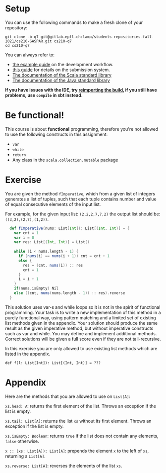 # Setup

You can use the following commands to make a fresh clone of your repository:

```
git clone -b q7 git@gitlab.epfl.ch:lamp/students-repositories-fall-2021/cs210-GASPAR.git cs210-q7
cd cs210-q7
```

You can always refer to:
  * [the example guide](https://gitlab.epfl.ch/lamp/cs210/blob/master/labs/example-lab.md) on the development workflow.
  * [this guide](https://gitlab.epfl.ch/lamp/cs210/blob/master/labs/grading-and-submission.md) for details on the submission system.
  * [The documentation of the Scala standard library](https://www.scala-lang.org/files/archive/api/2.13.3)
  * [The documentation of the Java standard
    library](https://docs.oracle.com/en/java/javase/15/docs/api/index.html)

**If you have issues with the IDE, try [reimporting the build](https://gitlab.epfl.ch/lamp/cs210/-/blob/master/labs/example-lab.md#ide-features-like-type-on-hover-or-go-to-definition-do-not-work), if you still have problems, use `compile` in sbt instead.**

# Be functional!

This course is about **functional** programming, therefore you're not allowed to use the following
constructs in this assignment:
- `var`
- `while`
- `return`
- Any class in the `scala.collection.mutable` package

# Exercise

You are given the method `fImperative`, which from a given list of integers generates a list of tuples, such that each tuple contains number and value of equal consecutive elements of the input list.

For example, for the given input list: `(2,2,2,7,7,2)` the output list should be: `((3,2),(2,7),(1,2))`.


```scala
  def fImperative(nums: List[Int]): List[(Int, Int)] = {
    var cnt = 1
    var i = 0
    var res: List[(Int, Int)] = List()
    
    while (i < nums.length - 1) {
      if (nums(i) == nums(i + 1)) cnt = cnt + 1
      else {
        res = (cnt, nums(i)) :: res
        cnt = 1
      }
      i = i + 1
    }
    if(nums.isEmpty) Nil
    else ((cnt, nums(nums.length - 1)) :: res).reverse
  }
```

This solution uses var-s and while loops so it is not in the spirit of functional programming. Your task is to write a new implementation of this method in a purely functional way, using pattern matching and a limited set of existing list methods given in the appendix. Your solution should produce the same result as the given imperative method, but without imperative constructs such as var and while. You may define and implement additional methods. Correct solutions will be given a full score even if they are not tail-recursive.

In this exercise you are only allowed to use existing list methods which are listed in the appendix. 

`def f(l: List[Int]): List[(Int, Int)] = ???`

# Appendix

Here are the methods that you are allowed to use on `List[A]`:

`xs.head: A`: returns the first element of the list. Throws an exception if the list is empty.

`xs.tail: List[A]`: returns the list `xs` without its first element. Throws an exception if the list is empty.

`xs.isEmpty: Boolean`: returns `true` if the list does not contain any elements, `false` otherwise.

`x :: (xs: List[A]): List[A]`: prepends the element `x` to the left of `xs`, returning a `List[A]`.

`xs.reverse: List[A]`: reverses the elements of the list `xs`.
